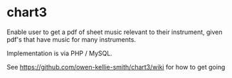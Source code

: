 # chart3
Enable user to get a pdf of sheet music relevant to their instrument, given pdf's that have music for many instruments.

Implementation is via PHP / MySQL.

See https://github.com/owen-kellie-smith/chart3/wiki for how to get going


